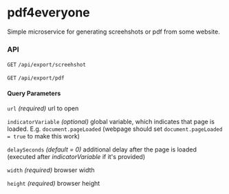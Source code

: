 # pdf4everyone
Simple microservice for generating screehshots or pdf from some website.

### API
`GET` `/api/export/screehshot`

`GET` `/api/export/pdf`


#### Query Parameters
`url` _(required)_ url to open

`indicatorVariable` _(optional)_ global variable, which indicates that page is loaded. 
E.g. `document.pageLoaded` (webpage should set `document.pageLoaded = true` to make this work)

`delaySeconds` _(default = 0)_ additional delay after the page is loaded (executed after _indicatorVariable_ if it's provided)

`width` _(required)_ browser width 

`height` _(required)_ browser height 
